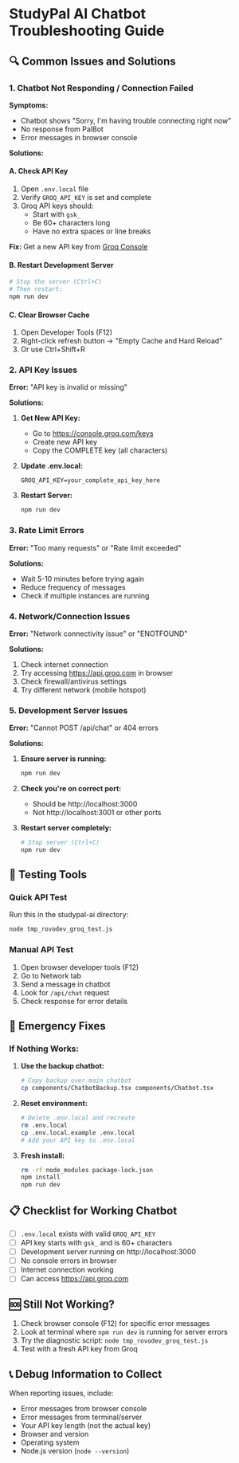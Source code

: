 # StudyPal AI Chatbot Troubleshooting Guide

## 🔍 Common Issues and Solutions

### 1. Chatbot Not Responding / Connection Failed

**Symptoms:**
- Chatbot shows "Sorry, I'm having trouble connecting right now"
- No response from PalBot
- Error messages in browser console

**Solutions:**

#### A. Check API Key
1. Open `.env.local` file
2. Verify `GROQ_API_KEY` is set and complete
3. Groq API keys should:
   - Start with `gsk_`
   - Be 60+ characters long
   - Have no extra spaces or line breaks

**Fix:** Get a new API key from [Groq Console](https://console.groq.com/keys)

#### B. Restart Development Server
```bash
# Stop the server (Ctrl+C)
# Then restart:
npm run dev
```

#### C. Clear Browser Cache
1. Open Developer Tools (F12)
2. Right-click refresh button → "Empty Cache and Hard Reload"
3. Or use Ctrl+Shift+R

### 2. API Key Issues

**Error:** "API key is invalid or missing"

**Solutions:**
1. **Get New API Key:**
   - Go to https://console.groq.com/keys
   - Create new API key
   - Copy the COMPLETE key (all characters)

2. **Update .env.local:**
   ```
   GROQ_API_KEY=your_complete_api_key_here
   ```

3. **Restart Server:**
   ```bash
   npm run dev
   ```

### 3. Rate Limit Errors

**Error:** "Too many requests" or "Rate limit exceeded"

**Solutions:**
- Wait 5-10 minutes before trying again
- Reduce frequency of messages
- Check if multiple instances are running

### 4. Network/Connection Issues

**Error:** "Network connectivity issue" or "ENOTFOUND"

**Solutions:**
1. Check internet connection
2. Try accessing https://api.groq.com in browser
3. Check firewall/antivirus settings
4. Try different network (mobile hotspot)

### 5. Development Server Issues

**Error:** "Cannot POST /api/chat" or 404 errors

**Solutions:**
1. **Ensure server is running:**
   ```bash
   npm run dev
   ```

2. **Check you're on correct port:**
   - Should be http://localhost:3000
   - Not http://localhost:3001 or other ports

3. **Restart server completely:**
   ```bash
   # Stop server (Ctrl+C)
   npm run dev
   ```

## 🧪 Testing Tools

### Quick API Test
Run this in the studypal-ai directory:
```bash
node tmp_rovodev_groq_test.js
```

### Manual API Test
1. Open browser developer tools (F12)
2. Go to Network tab
3. Send a message in chatbot
4. Look for `/api/chat` request
5. Check response for error details

## 🔧 Emergency Fixes

### If Nothing Works:
1. **Use the backup chatbot:**
   ```bash
   # Copy backup over main chatbot
   cp components/ChatbotBackup.tsx components/Chatbot.tsx
   ```

2. **Reset environment:**
   ```bash
   # Delete .env.local and recreate
   rm .env.local
   cp .env.local.example .env.local
   # Add your API key to .env.local
   ```

3. **Fresh install:**
   ```bash
   rm -rf node_modules package-lock.json
   npm install
   npm run dev
   ```

## 📋 Checklist for Working Chatbot

- [ ] `.env.local` exists with valid `GROQ_API_KEY`
- [ ] API key starts with `gsk_` and is 60+ characters
- [ ] Development server running on http://localhost:3000
- [ ] No console errors in browser
- [ ] Internet connection working
- [ ] Can access https://api.groq.com

## 🆘 Still Not Working?

1. Check browser console (F12) for specific error messages
2. Look at terminal where `npm run dev` is running for server errors
3. Try the diagnostic script: `node tmp_rovodev_groq_test.js`
4. Test with a fresh API key from Groq

## 📞 Debug Information to Collect

When reporting issues, include:
- Error messages from browser console
- Error messages from terminal/server
- Your API key length (not the actual key)
- Browser and version
- Operating system
- Node.js version (`node --version`)
